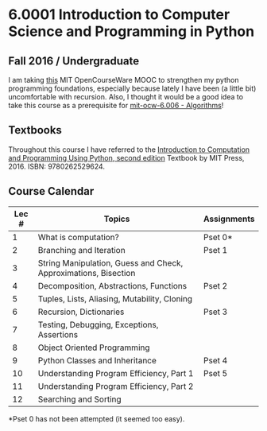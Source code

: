 # 6.0001 Introduction to Computer Science and Programming in Python

## Fall 2016 / Undergraduate
I am taking [this]() MIT OpenCourseWare MOOC to strengthen my python programming foundations, especially because lately I have been (a little bit) uncomfortable with recursion. Also, I thought it would be a good idea to take this course as a prerequisite for [mit-ocw-6.006 - Algorithms](https://github.com/keivalya/mit-ocw-6006)!

## Textbooks
Throughout this course I have referred to the [
Introduction to Computation and Programming Using Python, second edition](https://mitpress.mit.edu/9780262529624/introduction-to-computation-and-programming-using-python/) Textbook by MIT Press, 2016. ISBN: 9780262529624.

## Course Calendar

| **Lec #** | **Topics**                                    | **Assignments**               |
|-----------|-----------------------------------------------|--------------------------------|
| 1         | What is computation?                         | Pset 0*              |
| 2         | Branching and Iteration                      | Pset 1               |
| 3         | String Manipulation, Guess and Check, Approximations, Bisection |   |
| 4         | Decomposition, Abstractions, Functions       | Pset 2               |
| 5         | Tuples, Lists, Aliasing, Mutability, Cloning |         |
| 6         | Recursion, Dictionaries                      | Pset 3               |
| 7         | Testing, Debugging, Exceptions, Assertions   |         |
| 8         | Object Oriented Programming                  |         |
| 9         | Python Classes and Inheritance               | Pset 4   |
| 10        | Understanding Program Efficiency, Part 1     | Pset 5   |
| 11        | Understanding Program Efficiency, Part 2     |         |
| 12        | Searching and Sorting                        |         |

*Pset 0 has not been attempted (it seemed too easy).